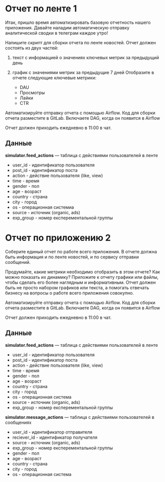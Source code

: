 # Отчет по ленте  1

Итак, пришло время автоматизировать базовую отчетность нашего приложения.  Давайте наладим автоматическую отправку аналитической сводки в телеграм каждое утро!

Напишите скрипт для сборки отчета по ленте новостей. Отчет должен состоять из двух частей:

1. текст с информацией о значениях ключевых метрик за предыдущий день
2. график с значениями метрик за предыдущие 7 дней
Отобразите в отчете следующие ключевые метрики: 

    - DAU 
    - Просмотры
    - Лайки
    - CTR

Автоматизируйте отправку отчета с помощью Airflow. Код для сборки отчета разместите в GitLab. 
Включаете DAG, когда он появится в Airflow

Отчет должен приходить ежедневно в 11:00 в чат. 

## Данные

**simulator.feed_actions** — таблица c действиями пользователей в ленте

- user_id - идентификатор пользователя
- post_id - идентификатор поста
- action - действие пользователя (like, view)
- time - время
- gender - пол
- age - возраст
- country - страна
- city - город
- os - операционная системиа
- source - источник (organic, ads)
- exp_group - номер експерементальной группы


# Отчет по приложению 2

Соберите единый отчет по работе всего приложения. В отчете должна быть информация и по ленте новостей, и по сервису отправки сообщений. 

Продумайте, какие метрики необходимо отобразить в этом отчете? Как можно показать их динамику?  Приложите к отчету графики или файлы, чтобы сделать его более наглядным и информативным. Отчет должен быть не просто набором графиков или текста, а помогать отвечать бизнесу на вопросы о работе всего приложения совокупно. 

Автоматизируйте отправку отчета с помощью Airflow. Код для сборки отчета разместите в GitLab. 
Включаете DAG, когда он появится в Airflow

Отчет должен приходить ежедневно в 11:00 в чат. 

## Данные

**simulator.feed_actions** — таблица c действиями пользователей в ленте

- user_id - идентификатор пользователя
- post_id - идентификатор поста
- action - действие пользователя (like, view)
- time - время
- gender - пол
- age - возраст
- country - страна
- city - город
- os - операционная система
- source - источник (organic, ads)
- exp_group - номер експерементальной группы

**simulator.message_actions** — таблица c действиями пользователей в сообщениях

- user_id - идентификатор отправителя
- reciever_id - идентификатор получателя
- source - источник (organic, ads)
- exp_group - номер експерементальной группы
- gender - пол
- age - возраст
- country - страна
- city - город
- os - операционная система